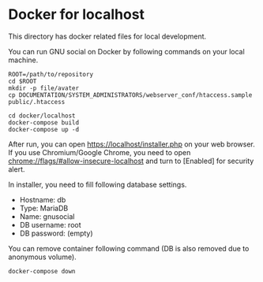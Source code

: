 # Docker for localhost

This directory has docker related files for local development.

You can run GNU social on Docker by following commands on your local machine.

```
ROOT=/path/to/repository
cd $ROOT
mkdir -p file/avater
cp DOCUMENTATION/SYSTEM_ADMINISTRATORS/webserver_conf/htaccess.sample public/.htaccess

cd docker/localhost
docker-compose build
docker-compose up -d
```

After run, you can open <https://localhost/installer.php> on your web browser. If you use Chromium/Google Chrome, you need to open <chrome://flags/#allow-insecure-localhost> and turn to [Enabled] for security alert.

In installer, you need to fill following database settings.

- Hostname: db
- Type: MariaDB
- Name: gnusocial
- DB username: root
- DB password: (empty)

You can remove container following command (DB is also removed due to anonymous volume).

```
docker-compose down
```

